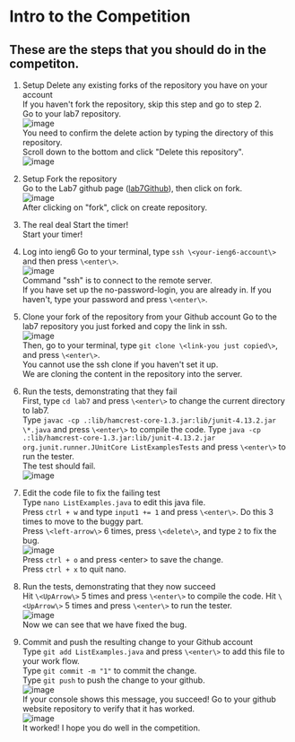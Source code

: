 # Intro to the Competition
## These are the steps that you should do in the competiton.  
1. Setup Delete any existing forks of the repository you have on your account  
If you haven't fork the repository, skip this step and go to step 2.  
Go to your lab7 repository.  
![image](https://user-images.githubusercontent.com/118026674/221046011-beb8b6f8-bf7c-4b92-97cf-9e678fda2a67.png)  
You need to confirm the delete action by typing the directory of this repository.  
Scroll down to the bottom and click "Delete this repository".  
![image](https://user-images.githubusercontent.com/118026674/221046109-01f62624-d76b-4bd2-8c8b-f2ff500a219a.png)  

2. Setup Fork the repository  
Go to the Lab7 github page ([lab7Github](https://github.com/ucsd-cse15l-w23/lab7)), then click on fork.  
![image](https://user-images.githubusercontent.com/118026674/221047271-200a184e-9411-4ed6-aaba-039d76dfa047.png)  
After clicking on "fork", click on create repository.  

3. The real deal Start the timer!  
Start your timer!

4. Log into ieng6
Go to your terminal, type `ssh \<your-ieng6-account\>` and then press `\<enter\>`.   
![image](https://user-images.githubusercontent.com/118026674/221048162-5494c31a-2e0d-4c37-9472-85ec434dd71d.png)  
Command "ssh" is to connect to the remote server.  
If you have set up the no-password-login, you are already in. If you haven't, type your password and press `\<enter\>`. 
  
5. Clone your fork of the repository from your Github account
Go to the lab7 repository you just forked and copy the link in ssh.  
![image](https://user-images.githubusercontent.com/118026674/221049366-d212ab82-6987-4026-bdf2-8f01f209dfd7.png)  
Then, go to your terminal, type `git clone \<link-you just copied\>`, and press `\<enter\>`.  
You cannot use the ssh clone if you haven't set it up.  
We are cloning the content in the repository into the server.  

6. Run the tests, demonstrating that they fail  
First, type `cd lab7` and press `\<enter\>` to change the current directory to lab7.  
Type `javac -cp .:lib/hamcrest-core-1.3.jar:lib/junit-4.13.2.jar \*.java` and press `\<enter\>` to compile the code.
Type `java -cp .:lib/hamcrest-core-1.3.jar:lib/junit-4.13.2.jar org.junit.runner.JUnitCore ListExamplesTests` and press `\<enter\>` to run the tester.  
The test should fail.  
![image](https://user-images.githubusercontent.com/118026674/221051687-08b59172-d9fc-48c6-8bf2-0755d636e346.png)  

7. Edit the code file to fix the failing test  
Type `nano ListExamples.java` to edit this java file.  
Press `ctrl + w` and type `input1 += 1` and press `\<enter\>`. Do this 3 times to move to the buggy part.  
Press `\<left-arrow\>` 6 times, press `\<delete\>`, and type `2` to fix the bug.  
![image](https://user-images.githubusercontent.com/118026674/221053331-20977004-d208-484c-8d9c-97294c43dadf.png)  
Press `ctrl + o` and press \<enter\> to save the change.  
Press `ctrl + x` to quit nano.  
8. Run the tests, demonstrating that they now succeed  
Hit `\<UpArrow\>` 5 times and press `\<enter\>` to compile the code.
Hit `\<UpArrow\>` 5 times and press `\<enter\>` to run the tester.  
![image](https://user-images.githubusercontent.com/118026674/221053573-49465b6d-b40b-4c51-905a-6a425be44d2d.png)  
Now we can see that we have fixed the bug.  
9. Commit and push the resulting change to your Github account  
Type `git add ListExamples.java` and press `\<enter\>` to add this file to your work flow.  
Type `git commit -m "1"` to commit the change.  
Type `git push` to push the change to your github.  
![image](https://user-images.githubusercontent.com/118026674/221055885-690d9c8e-d76a-4a49-b63a-d072bdc838c6.png)  
If your console shows this message, you succeed! Go to your github website repository to verify that it has worked.  
![image](https://user-images.githubusercontent.com/118026674/221056037-8e02a175-056d-4db4-944c-fbe1d99a0cf9.png)  
It worked! I hope you do well in the competition.  
